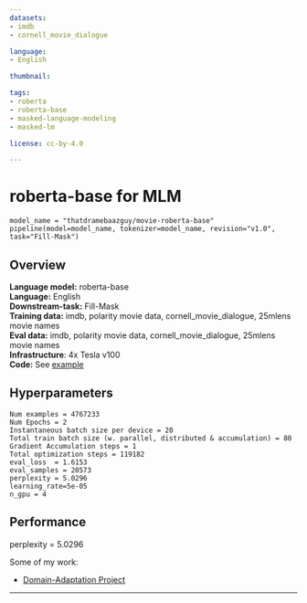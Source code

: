 ```yaml
---
datasets:
- imdb
- cornell_movie_dialogue 

language: 
- English

thumbnail: 

tags:
- roberta
- roberta-base
- masked-language-modeling 
- masked-lm

license: cc-by-4.0

---
```

# roberta-base for MLM 

```
model_name = "thatdramebaazguy/movie-roberta-base"
pipeline(model=model_name, tokenizer=model_name, revision="v1.0", task="Fill-Mask")
```
## Overview
**Language model:** roberta-base  
**Language:** English  
**Downstream-task:** Fill-Mask  
**Training data:** imdb, polarity movie data, cornell_movie_dialogue, 25mlens movie names  
**Eval data:** imdb, polarity movie data, cornell_movie_dialogue, 25mlens movie names    
**Infrastructure**: 4x Tesla v100   
**Code:**  See [example](https://github.com/adityaarunsinghal/Domain-Adaptation/blob/master/scripts/shell_scripts/train_movie_roberta.sh)    

## Hyperparameters
```
Num examples = 4767233
Num Epochs = 2
Instantaneous batch size per device = 20
Total train batch size (w. parallel, distributed & accumulation) = 80
Gradient Accumulation steps = 1
Total optimization steps = 119182
eval_loss  = 1.6153
eval_samples = 20573
perplexity = 5.0296
learning_rate=5e-05
n_gpu = 4

``` 
## Performance

perplexity = 5.0296

Some of my work: 
- [Domain-Adaptation Project](https://github.com/adityaarunsinghal/Domain-Adaptation/)

---
